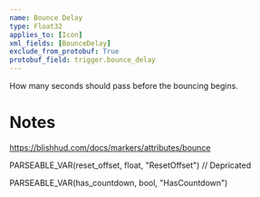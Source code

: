 ```yaml
---
name: Bounce Delay
type: Float32
applies_to: [Icon]
xml_fields: [BounceDelay]
exclude_from_protobuf: True
protobuf_field: trigger.bounce_delay
---
```

How many seconds should pass before the bouncing begins.

Notes
=====

https://blishhud.com/docs/markers/attributes/bounce






PARSEABLE_VAR(reset_offset, float, "ResetOffset") // Depricated

PARSEABLE_VAR(has_countdown, bool, "HasCountdown")